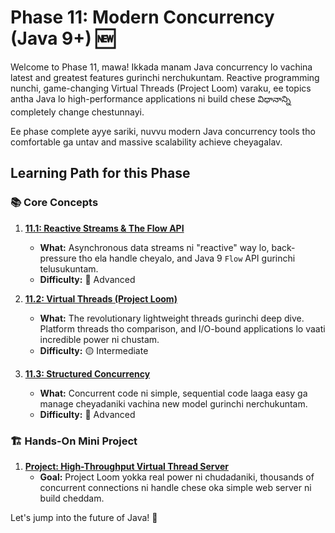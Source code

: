 # Phase 11: Modern Concurrency (Java 9+) 🆕

Welcome to Phase 11, mawa! Ikkada manam Java concurrency lo vachina latest and greatest features gurinchi nerchukuntam. Reactive programming nunchi, game-changing Virtual Threads (Project Loom) varaku, ee topics antha Java lo high-performance applications ni build chese విధానాన్ని completely change chestunnayi.

Ee phase complete ayye sariki, nuvvu modern Java concurrency tools tho comfortable ga untav and massive scalability achieve cheyagalav.

## Learning Path for this Phase

### 📚 Core Concepts

1.  **[11.1: Reactive Streams & The Flow API](./01-Reactive-Streams-and-Flow-API.md)**
    - **What:** Asynchronous data streams ni "reactive" way lo, back-pressure tho ela handle cheyalo, and Java 9 `Flow` API gurinchi telusukuntam.
    - **Difficulty:** 🔴 Advanced

2.  **[11.2: Virtual Threads (Project Loom)](./02-Virtual-Threads-Project-Loom.md)**
    - **What:** The revolutionary lightweight threads gurinchi deep dive. Platform threads tho comparison, and I/O-bound applications lo vaati incredible power ni chustam.
    - **Difficulty:** 🟡 Intermediate

3.  **[11.3: Structured Concurrency](./03-Structured-Concurrency.md)**
    - **What:** Concurrent code ni simple, sequential code laaga easy ga manage cheyadaniki vachina new model gurinchi nerchukuntam.
    - **Difficulty:** 🔴 Advanced

### 🏗️ Hands-On Mini Project

1.  **[Project: High-Throughput Virtual Thread Server](./projects/01-Virtual-Thread-Server.md)**
    - **Goal:** Project Loom yokka real power ni chudadaniki, thousands of concurrent connections ni handle chese oka simple web server ni build cheddam.

Let's jump into the future of Java! 🚀
